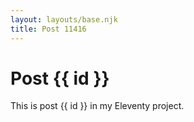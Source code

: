 ```yaml
---
layout: layouts/base.njk
title: Post 11416
---
```


# Post {{ id }}

This is post {{ id }} in my Eleventy project.
